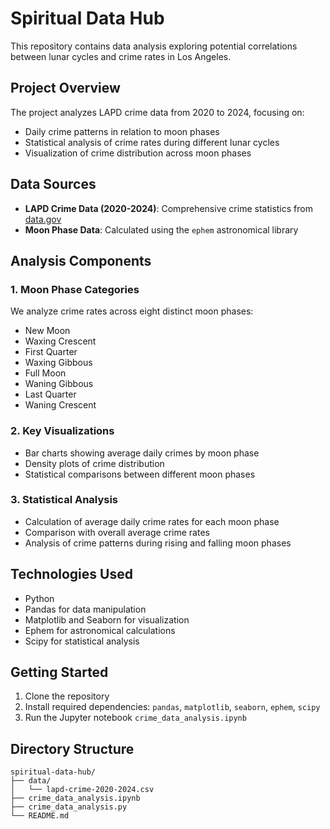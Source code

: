 # Spiritual Data Hub

This repository contains data analysis exploring potential correlations between lunar cycles and crime rates in Los Angeles.

## Project Overview

The project analyzes LAPD crime data from 2020 to 2024, focusing on:
- Daily crime patterns in relation to moon phases
- Statistical analysis of crime rates during different lunar cycles
- Visualization of crime distribution across moon phases

## Data Sources

- **LAPD Crime Data (2020-2024)**: Comprehensive crime statistics from [data.gov](https://catalog.data.gov/dataset/crime-data-from-2020-to-present)
- **Moon Phase Data**: Calculated using the `ephem` astronomical library

## Analysis Components

### 1. Moon Phase Categories
We analyze crime rates across eight distinct moon phases:
- New Moon
- Waxing Crescent
- First Quarter
- Waxing Gibbous
- Full Moon
- Waning Gibbous
- Last Quarter
- Waning Crescent

### 2. Key Visualizations
- Bar charts showing average daily crimes by moon phase
- Density plots of crime distribution
- Statistical comparisons between different moon phases

### 3. Statistical Analysis
- Calculation of average daily crime rates for each moon phase
- Comparison with overall average crime rates
- Analysis of crime patterns during rising and falling moon phases

## Technologies Used

- Python
- Pandas for data manipulation
- Matplotlib and Seaborn for visualization
- Ephem for astronomical calculations
- Scipy for statistical analysis

## Getting Started

1. Clone the repository
2. Install required dependencies: `pandas`, `matplotlib`, `seaborn`, `ephem`, `scipy`
3. Run the Jupyter notebook `crime_data_analysis.ipynb`

## Directory Structure

```
spiritual-data-hub/
├── data/
│   └── lapd-crime-2020-2024.csv
├── crime_data_analysis.ipynb
├── crime_data_analysis.py
└── README.md
```
